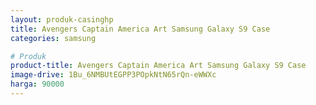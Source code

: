 ```yaml
---
layout: produk-casinghp
title: Avengers Captain America Art Samsung Galaxy S9 Case
categories: samsung

# Produk
product-title: Avengers Captain America Art Samsung Galaxy S9 Case
image-drive: 1Bu_6NMBUtEGPP3POpkNtN65rQn-eWWXc
harga: 90000
---
```

